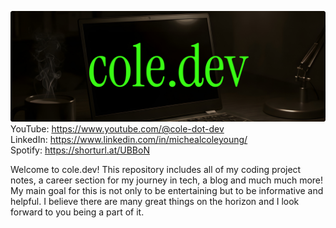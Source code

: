 ![Cole's Code Garden](Images/cole-dot-dev.png)
YouTube: https://www.youtube.com/@cole-dot-dev <br>
LinkedIn: https://www.linkedin.com/in/michealcoleyoung/ <br>
Spotify: https://shorturl.at/UBBoN

Welcome to cole.dev! This repository includes all of my coding project notes, a career section for my journey in tech, a blog and much much more! My main goal for this is not only to be entertaining but to be informative and helpful. I believe there are many great things on the horizon and I look forward to you being a part of it. 